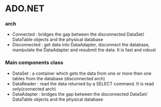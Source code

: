 # ADO.NET

### arch
- Connected : bridges the gap between the disconnected DataSet/ DataTable objects and the physical database
- Disconnected : get data into 
DataAdapter, disconnect the database, manipulate the DataAdapter and 
resubmit the data. It is fast and robust

### Main components class
- DataSet : a container which gets the data from one 
or more then one tables from the database (disconnected arch)
- DataReader : read the data returned by a SELECT command. It is read only(connected arch)
- DataAdapter : bridges the gap between the disconnected DataSet/ DataTable objects and the physical database       
